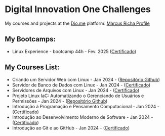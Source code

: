 # Digital Innovation One Challenges
My courses and projects at the [Dio.me](https://web.dio.me/) platform: [Marcus Richa Profile](https://www.dio.me/users/marcusviniciusdasilveiraricha)

## My Bootcamps:

 - Linux Experience - bootcamp 44h - Fev. 2025 ([Certificado](https://hermes.dio.me/certificates/QDWPSTH1.pdf))

## My Courses List:

 - Criando um Servidor Web com Linux - Jan 2024 - ([Repositório Github](https://github.com/ahoymarcus/linux-iac-gerenciando-servidor-apache))
 - Servidor de Banco de Dados com Linux - Jan 2024 - ([Certificado](https://hermes.dio.me/certificates/AKTAR4CY.pdf))
 - Servidores de Arquivos com Linux - Jan 2024 - ([Certificado](https://hermes.dio.me/certificates/YVZMGFI9.pdf))
 - Projeto Linux IaC: Automatizando o Gerenciando de Usuários e Permissões - Jan 2024 - ([Repositório Github](https://github.com/ahoymarcus/linux-iac-gerenciando-users-permissoes)) 
 - Introdução à Programação e Pensamento Computacional - Jan 2024 - ([Certificado](https://hermes.dio.me/certificates/GJYHWEZI.pdf))
 - Introdução ao Desenvolvimento Moderno de Software - Jan 2024 - ([Certificado](https://hermes.dio.me/certificates/OHQWSYCL.pdf)) 
 - Introdução ao Git e ao GitHub - Jan 2024 - ([Certificado](https://hermes.dio.me/certificates/JDAXRVSO.pdf))
 




